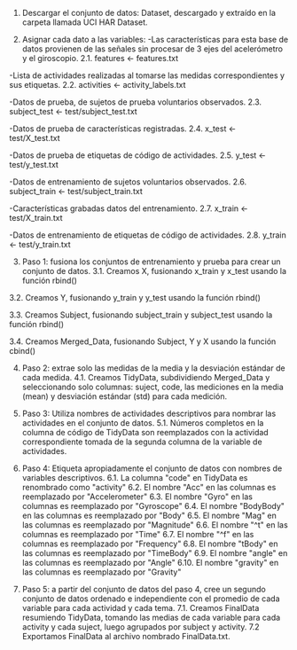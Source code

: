 1. Descargar el conjunto de datos: Dataset, descargado y extraído en la carpeta llamada UCI HAR Dataset.


2. Asignar cada dato a las variables:
-Las características para esta base de datos provienen de las señales sin procesar de 3 ejes del acelerómetro y el giroscopio.
2.1. features <- features.txt

-Lista de actividades realizadas al tomarse las medidas correspondientes y sus etiquetas.
2.2. activities <- activity_labels.txt

-Datos de prueba, de sujetos de prueba voluntarios observados.
2.3. subject_test <- test/subject_test.txt

-Datos de prueba de características registradas.
2.4. x_test <- test/X_test.txt

-Datos de prueba de etiquetas de código de actividades.
2.5. y_test <- test/y_test.txt

-Datos de entrenamiento de sujetos voluntarios observados.
2.6. subject_train <- test/subject_train.txt

-Características grabadas datos del entrenamiento.
2.7. x_train <- test/X_train.txt

-Datos de entrenamiento de etiquetas de código de actividades.
2.8. y_train <- test/y_train.txt


3. Paso 1: fusiona los conjuntos de entrenamiento y prueba para crear un conjunto de datos.
3.1. Creamos X, fusionando x_train y x_test usando la función rbind()

3.2. Creamos Y, fusionando y_train y y_test usando la función rbind()

3.3. Creamos Subject, fusionando subject_train y subject_test usando la función rbind()

3.4. Creamos Merged_Data, fusionando Subject, Y y X usando la función cbind()


4. Paso 2: extrae solo las medidas de la media y la desviación estándar de cada medida.
4.1. Creamos TidyData, subdividiendo Merged_Data y seleccionando solo columnas: suject, code, las mediciones en la media (mean) y desviación estándar (std) para cada medición.


5. Paso 3: Utiliza nombres de actividades descriptivos para nombrar las actividades en el conjunto de datos.
5.1. Números completos en la columna de código de TidyData son reemplazados con la actividad correspondiente tomada de la segunda columna de la variable de actividades.


6. Paso 4: Etiqueta apropiadamente el conjunto de datos con nombres de variables descriptivos.
6.1. La columna "code" en TidyData es renombrado como "activity"
6.2. El nombre "Acc" en las columnas es reemplazado por "Accelerometer"
6.3. El nombre "Gyro" en las columnas es reemplazado por "Gyroscope"
6.4. El nombre "BodyBody" en las columnas es reemplazado por "Body"
6.5. El nombre "Mag" en las columnas es reemplazado por "Magnitude"
6.6. El nombre "^t" en las columnas es reemplazado por "Time"
6.7. El nombre "^f" en las columnas es reemplazado por "Frequency"
6.8. El nombre "tBody" en las columnas es reemplazado por "TimeBody"
6.9. El nombre "angle" en las columnas es reemplazado por "Angle"
6.10. El nombre "gravity" en las columnas es reemplazado por "Gravity"


7. Paso 5: a partir del conjunto de datos del paso 4, cree un segundo conjunto de datos ordenado e independiente con el promedio de cada variable para cada actividad y cada tema.
7.1. Creamos FinalData resumiendo TidyData, tomando las medias de cada variable para cada activity y cada suject, luego agrupados por subject y activity.
7.2 Exportamos FinalData al archivo nombrado FinalData.txt.